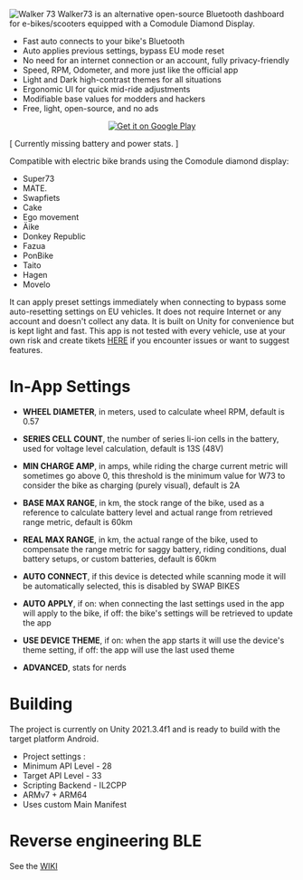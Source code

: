 ![Walker 73](https://github.com/AxelFougues/Walker73/blob/main/GithubGraphic.png?raw=true)
Walker73 is an alternative open-source Bluetooth dashboard for e-bikes/scooters equipped with a Comodule Diamond Display.
- Fast auto connects to your bike's Bluetooth
- Auto applies previous settings, bypass EU mode reset
- No need for an internet connection or an account, fully privacy-friendly
- Speed, RPM, Odometer, and more just like the official app
- Light and Dark high-contrast themes for all situations
- Ergonomic UI for quick mid-ride adjustments 
- Modifiable base values for modders and hackers
- Free, light, open-source, and no ads

<p align="center"><a href='https://play.google.com/store/apps/details?id=com.AzApps.Walker73&hl=en&gl=US&pcampaignid=pcampaignidMKT-Other-global-all-co-prtnr-py-PartBadge-Mar2515-1'><img alt='Get it on Google Play' src='https://play.google.com/intl/en_us/badges/static/images/badges/en_badge_web_generic.png'/></a></p>

[ Currently missing battery and power stats. ]

Compatible with electric bike brands using the Comodule diamond display:
- Super73
- MATE.
- Swapfiets
- Cake
- Ego movement
- Äike
- Donkey Republic
- Fazua
- PonBike
- Taito
- Hagen
- Movelo

It can apply preset settings immediately when connecting to bypass some auto-resetting settings on EU vehicles.
It does not require Internet or any account and doesn't collect any data. It is built on Unity for convenience but is kept light and fast.
This app is not tested with every vehicle, use at your own risk and create tikets [HERE](https://github.com/AxelFougues/Walker73/issues) if you encounter issues or want to suggest features.

# In-App Settings

- **WHEEL DIAMETER**, in meters, used to calculate wheel RPM, default is 0.57
- **SERIES CELL COUNT**, the number of series li-ion cells in the battery, used for voltage level calculation, default is 13S (48V)
- **MIN CHARGE AMP**, in amps, while riding the charge current metric will sometimes go above 0, this threshold is the minimum value for W73 to consider the bike as charging (purely visual), default is 2A
- **BASE MAX RANGE**, in km, the stock range of the bike, used as a reference to calculate battery level and actual range from retrieved range metric, default is 60km
- **REAL MAX RANGE**, in km, the actual range of the bike, used to compensate the range metric for saggy battery, riding conditions, dual battery setups, or custom batteries, default is 60km

- **AUTO CONNECT**, if this device is detected while scanning mode it will be automatically selected, this is disabled by SWAP BIKES
- **AUTO APPLY**, if on: when connecting the last settings used in the app will apply to the bike, if off: the bike's settings will be retrieved to update the app
- **USE DEVICE THEME**, if on: when the app starts it will use the device's theme setting, if off: the app will use the last used theme
- **ADVANCED**, stats for nerds

# Building
The project is currently on Unity 2021.3.4f1 and is ready to build with the target platform Android.
- Project settings : 
- Minimum API Level - 28
- Target API Level - 33
- Scripting Backend - IL2CPP
- ARMv7 + ARM64
- Uses custom Main Manifest

# Reverse engineering BLE
See the [WIKI](https://github.com/AxelFougues/Walker73/wiki)
